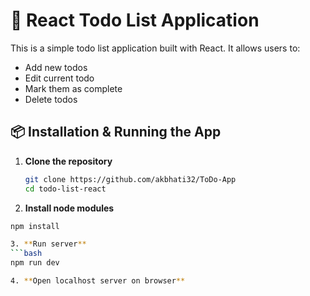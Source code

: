 # 📝 React Todo List Application

This is a simple todo list application built with React. It allows users to:
- Add new todos
- Edit current todo
- Mark them as complete
- Delete todos


## 📦 Installation & Running the App

1. **Clone the repository**
   ```bash
   git clone https://github.com/akbhati32/ToDo-App
   cd todo-list-react

2. **Install node modules**
  ```bash
  npm install

3. **Run server**
  ```bash
  npm run dev

4. **Open localhost server on browser**
